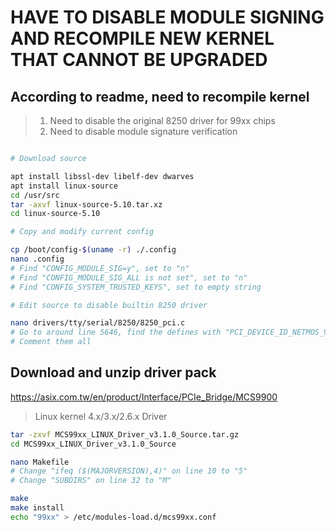 # HAVE TO DISABLE MODULE SIGNING AND RECOMPILE NEW KERNEL THAT CANNOT BE UPGRADED

## According to readme, need to recompile kernel

> 1. Need to disable the original 8250 driver for 99xx chips
> 2. Need to disable module signature verification

```bash

# Download source

apt install libssl-dev libelf-dev dwarves
apt install linux-source
cd /usr/src
tar -axvf linux-source-5.10.tar.xz
cd linux-source-5.10

# Copy and modify current config

cp /boot/config-$(uname -r) ./.config
nano .config
# Find "CONFIG_MODULE_SIG=y", set to "n"
# Find "CONFIG_MODULE_SIG_ALL is not set", set to "n"
# Find "CONFIG_SYSTEM_TRUSTED_KEYS", set to empty string

# Edit source to disable builtin 8250 driver

nano drivers/tty/serial/8250/8250_pci.c
# Go to around line 5646, find the defines with "PCI_DEVICE_ID_NETMOS_99xx"
# Comment them all


```

## Download and unzip driver pack

https://asix.com.tw/en/product/Interface/PCIe_Bridge/MCS9900

> Linux kernel 4.x/3.x/2.6.x Driver

```bash
tar -zxvf MCS99xx_LINUX_Driver_v3.1.0_Source.tar.gz
cd MCS99xx_LINUX_Driver_v3.1.0_Source

nano Makefile
# Change "ifeq ($(MAJORVERSION),4)" on line 10 to "5"
# Change "SUBDIRS" on line 32 to "M"

make
make install
echo "99xx" > /etc/modules-load.d/mcs99xx.conf
```
